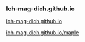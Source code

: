 ### Ich-mag-dich.github.io

[ich-mag-dich.github.io][]


[ich-mag-dich.github.io]: https://ich-mag-dich.github.io/

[ich-mag-dich.github.io/maple](https://ich-mag-dich.github.io/maple.html)
